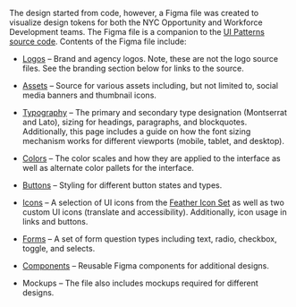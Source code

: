 The design started from code, however, a Figma file was created to visualize design tokens for both the NYC Opportunity and Workforce Development teams. The Figma file is a companion to the [UI Patterns source code](https://github.com/CityOfNewYork/working-nyc-patterns). Contents of the Figma file include:

* [Logos](https://www.figma.com/file/CH7ZOCW55SgsDnsTj3UrTi/?node-id=58%3A551) – Brand and agency logos. Note, these are not the logo source files. See the branding section below for links to the source.

* [Assets](https://www.figma.com/file/CH7ZOCW55SgsDnsTj3UrTi/?node-id=58%3A551) – Source for various assets including, but not limited to, social media banners and thumbnail icons.

* [Typography](https://www.figma.com/file/CH7ZOCW55SgsDnsTj3UrTi/?node-id=0%3A1) – The primary and secondary type designation (Montserrat and Lato), sizing for headings, paragraphs, and blockquotes. Additionally, this page includes a guide on how the font sizing mechanism works for different viewports (mobile, tablet, and desktop).

* [Colors](https://www.figma.com/file/CH7ZOCW55SgsDnsTj3UrTi/?node-id=1%3A292) – The color scales and how they are applied to the interface as well as alternate color pallets for the interface.

* [Buttons](https://www.figma.com/file/CH7ZOCW55SgsDnsTj3UrTi/?node-id=1%3A1600) – Styling for different button states and types.

* [Icons](https://www.figma.com/file/CH7ZOCW55SgsDnsTj3UrTi/?node-id=1%3A2001) – A selection of UI icons from the [Feather Icon Set](https://feathericons.com/) as well as two custom UI icons (translate and accessibility). Additionally, icon usage in links and buttons.

* [Forms](https://www.figma.com/file/CH7ZOCW55SgsDnsTj3UrTi/?node-id=44%3A1646) – A set of form question types including text, radio, checkbox, toggle, and selects.

* [Components](https://www.figma.com/file/CH7ZOCW55SgsDnsTj3UrTi/?node-id=52%3A189) – Reusable Figma components for additional designs.

* Mockups – The file also includes mockups required for different designs.
